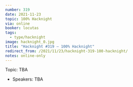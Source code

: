 ```yaml
---
number: 319
date: 2021-11-23
topic: 100% Hacknight
via: online
booker: locutas
tags:
  - type/hacknight
image: hacknight_0.jpg
title: "Hacknight #319 – 100% Hacknight"
redirect_from: /2021/11/23/hacknight-319-100-hacknight/
notes: online-only
---
```


Topic:
TBA

+ Speakers:
TBA
